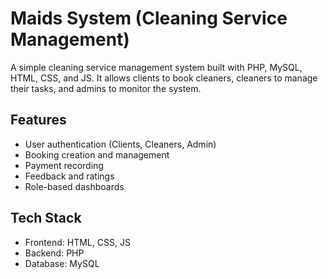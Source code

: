 # Maids System (Cleaning Service Management)

A simple cleaning service management system built with PHP, MySQL, HTML, CSS, and JS. It allows clients to book cleaners, cleaners to manage their tasks, and admins to monitor the system.

## Features
- User authentication (Clients, Cleaners, Admin)
- Booking creation and management
- Payment recording
- Feedback and ratings
- Role-based dashboards

## Tech Stack
- Frontend: HTML, CSS, JS
- Backend: PHP
- Database: MySQL
